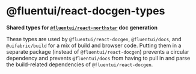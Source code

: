 # @fluentui/react-docgen-types

**Shared types for [`@fluentui/react-northstar`](https://aka.ms/fluent-ui) doc generation**

These types are used by `@fluentui/react-docgen`, `@fluentui/docs`, and `@uifabric/build` for a mix of build and browser code. Putting them in a separate package (instead of `@fluentui/react-docgen`) prevents a circular dependency and prevents `@fluentui/docs` from having to pull in and parse the build-related dependencies of `@fluentui/react-docgen`.
